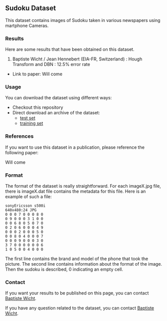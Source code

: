 ## Sudoku Dataset

This dataset contains images of Sudoku taken in various newspapers using martphone Cameras.

### Results

Here are some results that have been obtained on this dataset.

1. Baptiste Wicht / Jean Hennebert (EIA-FR, Switzerland) : Hough Transform and DBN : 12.5% error rate
  * Link to paper: Will come

### Usage

You can download the dataset using different ways:

* Checkout this repository
* Direct download an archive of the dataset:
   * [test set](https://github.com/wichtounet/sudoku_dataset/blob/master/datasets/v1_test.tar.bz2)
   * [training set](https://github.com/wichtounet/sudoku_dataset/blob/master/datasets/v1_training.tar.bz2)


### References

If you want to use this dataset in a publication, please reference the following paper:

Will come

###  Format

The format of the dataset is really straightforward. For each imageX.jpg file, there is imageX.dat file contains the metadata for this file. Here is an example of such a file:

    sonyEricsson s500i
    640x480:24 JPG
    0 0 0 7 0 0 0 8 0
    0 9 0 0 0 3 1 0 0
    0 0 6 8 0 5 0 7 0
    0 2 0 6 0 0 0 4 9
    0 0 0 2 0 0 0 5 0
    0 0 8 0 4 0 0 0 7
    0 0 0 9 0 0 0 3 0
    3 7 0 0 0 0 0 0 6
    1 0 5 0 0 4 0 0 0

The first line contains the brand and model of the phone that took the picture. The second line contains information about the format of the image. Then the sudoku is described, 0 indicating an empty cell.

### Contact

If you want your results to be published on this page, you can contact [Baptiste Wicht](mailto:baptiste.wicht@gmail.com).

If you have any question related to the dataset, you can contact [Baptiste Wicht](mailto:baptiste.wicht@gmail.com).
